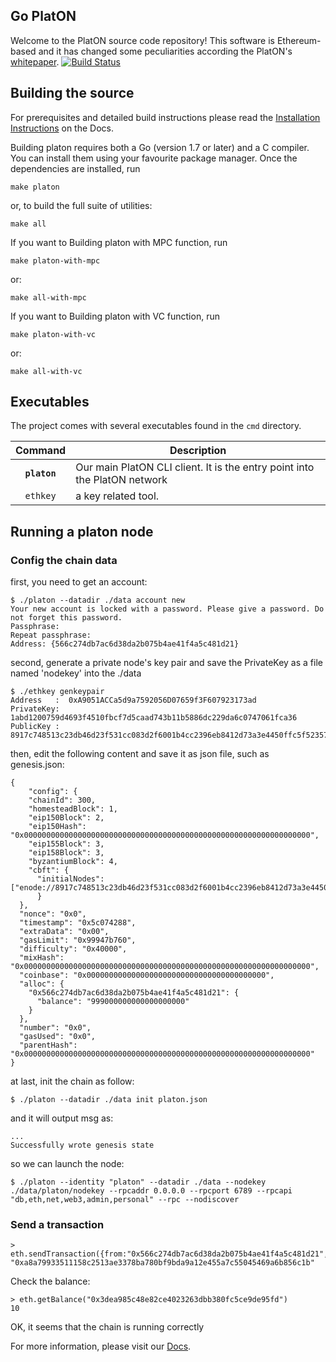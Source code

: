 ## Go PlatON

Welcome to the PlatON source code repository! This software is Ethereum-based and it has changed some peculiarities according the PlatON's [whitepaper](https://www.platon.network/static/pdf/en/PlatON_A%20High-Efficiency%20Trustless%20Computing%20Network_Whitepaper_EN.pdf).
[![Build Status](https://travis-ci.com/PlatONnetwork/PlatON-Go.svg?branch=master)](https://travis-ci.com/PlatONnetwork/PlatON-Go)

## Building the source

For prerequisites and detailed build instructions please read the
[Installation Instructions](https://platonnetwork.github.io/Docs/#/en-us/basics/[English]-Installation-Instructions)
on the Docs.

Building platon requires both a Go (version 1.7 or later) and a C compiler.
You can install them using your favourite package manager.
Once the dependencies are installed, run

    make platon

or, to build the full suite of utilities:

    make all

If you want to Building platon with MPC function, run

    make platon-with-mpc

or:

    make all-with-mpc

If you want to Building platon with VC function, run

    make platon-with-vc

or:

    make all-with-vc

## Executables

The project comes with several executables found in the `cmd` directory.

| Command    | Description |
|:----------:|-------------|
| **`platon`** | Our main PlatON CLI client. It is the entry point into the PlatON network |
| `ethkey`    | a key related tool. |

## Running a platon node

### Config the chain data

first, you need to get an account:

```
$ ./platon --datadir ./data account new
Your new account is locked with a password. Please give a password. Do not forget this password.
Passphrase:
Repeat passphrase:
Address: {566c274db7ac6d38da2b075b4ae41f4a5c481d21}
```

second, generate a private node's key pair and save the PrivateKey as a file named 'nodekey' into the ./data

```
$ ./ethkey genkeypair
Address   :  0xA9051ACCa5d9a7592056D07659f3F607923173ad
PrivateKey:  1abd1200759d4693f4510fbcf7d5caad743b11b5886dc229da6c0747061fca36
PublicKey :  8917c748513c23db46d23f531cc083d2f6001b4cc2396eb8412d73a3e4450ffc5f5235757abf9873de469498d8cf45f5bb42c215da79d59940e17fcb22dfc127
```

then, edit the following content and save it as json file, such as genesis.json:

```
{
    "config": {
    "chainId": 300,
    "homesteadBlock": 1,
    "eip150Block": 2,
    "eip150Hash": "0x0000000000000000000000000000000000000000000000000000000000000000",
    "eip155Block": 3,
    "eip158Block": 3,
    "byzantiumBlock": 4,
    "cbft": {
      "initialNodes": ["enode://8917c748513c23db46d23f531cc083d2f6001b4cc2396eb8412d73a3e4450ffc5f5235757abf9873de469498d8cf45f5bb42c215da79d59940e17fcb22dfc127@127.0.0.1:16789"]
      }
  },
  "nonce": "0x0",
  "timestamp": "0x5c074288",
  "extraData": "0x00",
  "gasLimit": "0x99947b760",
  "difficulty": "0x40000",
  "mixHash": "0x0000000000000000000000000000000000000000000000000000000000000000",
  "coinbase": "0x0000000000000000000000000000000000000000",
  "alloc": {
    "0x566c274db7ac6d38da2b075b4ae41f4a5c481d21": {
      "balance": "999000000000000000000"
    }
  },
  "number": "0x0",
  "gasUsed": "0x0",
  "parentHash": "0x0000000000000000000000000000000000000000000000000000000000000000"
}
```

at last, init the chain as follow:

```
$ ./platon --datadir ./data init platon.json
```

and it will output msg as:

```
...
Successfully wrote genesis state
```

so we can launch the node: 

```
$ ./platon --identity "platon" --datadir ./data --nodekey ./data/platon/nodekey --rpcaddr 0.0.0.0 --rpcport 6789 --rpcapi "db,eth,net,web3,admin,personal" --rpc --nodiscover
```

### Send a transaction

```
> eth.sendTransaction({from:"0x566c274db7ac6d38da2b075b4ae41f4a5c481d21",to:"0x3dea985c48e82ce4023263dbb380fc5ce9de95fd",value:10,gas:88888,gasPrice:3333})
"0xa8a79933511158c2513ae3378ba780bf9bda9a12e455a7c55045469a6b856c1b"
```

Check the balance:

```
> eth.getBalance("0x3dea985c48e82ce4023263dbb380fc5ce9de95fd")
10
```
 
OK, it seems that the chain is running correctly

For more information, please visit our [Docs](https://platonnetwork.github.io/Docs/#/en-us/basics/[English]-Getting-Started).
